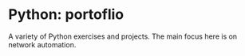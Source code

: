 # Python: portoflio

A variety of Python exercises and projects. The main focus here is on network automation. 
